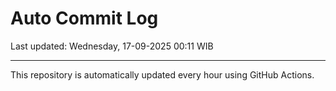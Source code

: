 # Auto Commit Log

Last updated: Wednesday, 17-09-2025 00:11 WIB

---

This repository is automatically updated every hour using GitHub Actions.
